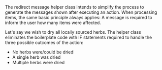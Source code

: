 The redirect message helper class intends to simplify the process 
to generate the messages shown after executing an action. 
When processing items, the same basic principle always applies: 
A message is required to inform the user how many items were affected.

Let's say we wish to dry all locally sourced herbs. The helper class 
eliminates the boilerplate code with IF statements required to handle 
the three possible outcomes of the action: 

- No herbs were/could be dried
- A single herb was dried
- Multiple herbs were dried
